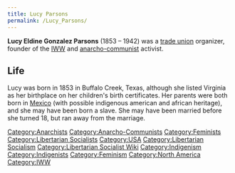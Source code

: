 ```yaml
---
title: Lucy Parsons
permalink: /Lucy_Parsons/
---
```


**Lucy Eldine Gonzalez Parsons** (1853 – 1942) was a [trade
union](Trade_Union "wikilink") organizer, founder of the
[IWW](Industrial_Workers_of_the_World "wikilink") and
[anarcho-communist](Anarcho-Communism "wikilink") activist.

## Life

Lucy was born in 1853 in Buffalo Creek, Texas, although she listed
Virginia as her birthplace on her children's birth certificates. Her
parents were both born in [Mexico](Mexico "wikilink") (with possible
indigenous american and african heritage), and she may have been born a
slave. She may have been married before she turned 18, but ran away from
the marriage.

[Category:Anarchists](Category:Anarchists "wikilink")
[Category:Anarcho-Communists](Category:Anarcho-Communists "wikilink")
[Category:Feminists](Category:Feminists "wikilink")
[Category:Libertarian
Socialists](Category:Libertarian_Socialists "wikilink")
[Category:USA](Category:USA "wikilink") [Category:Libertarian
Socialism](Category:Libertarian_Socialism "wikilink")
[Category:Libertarian Socialist
Wiki](Category:Libertarian_Socialist_Wiki "wikilink")
[Category:Indigenism](Category:Indigenism "wikilink")
[Category:Indigenists](Category:Indigenists "wikilink")
[Category:Feminism](Category:Feminism "wikilink") [Category:North
America](Category:North_America "wikilink")
[Category:IWW](Category:IWW "wikilink")
